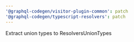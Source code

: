 ```yaml
---
'@graphql-codegen/visitor-plugin-common': patch
'@graphql-codegen/typescript-resolvers': patch
---
```


Extract union types to ResolversUnionTypes
